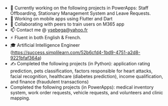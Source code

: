 
- 🔭 Currently working on the following projects in PowerApps: Staff Offboarding, Stationary Management System and Leave Requests.
- 🌱 Working on mobile apps using Flutter and Dart
- 👯 Collaborating with peers to train users on M365 app
- 📫 Contact me @ ysebega@yahoo.fr
- ⚡ Fluent in both English & French.
- 🎓 Artificial Intelligence Engineer (https://success.simplilearn.com/52b6cfd4-1bd9-4751-a2d8-9221bfaf364a)
- ✍ Completed the following projects (in Python): application rating prediction, pets classification, factors responsible for heart attacks, facial recognition, healthcare (diabetes prediction), income qualification,  and finance (fraudulent transactions)
- Completed the following projects (in PowerApps): medical inventory system, work order requests, vehicle requests, and volunteers and clinic mapping.
